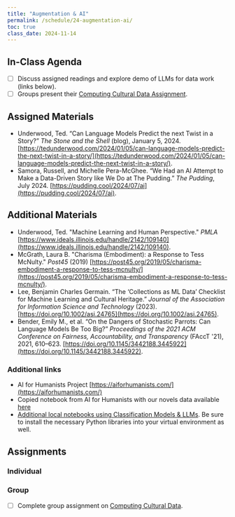 ```yaml
---
title: "Augmentation & AI"
permalink: /schedule/24-augmentation-ai/
toc: true
class_date: 2024-11-14
---
```


## In-Class Agenda

- [ ] Discuss assigned readings and explore demo of LLMs for data work (links below).
- [ ] Groups present their [Computing Cultural Data Assignment]({{site.baseurl}}/computing-cultural-data/).

## Assigned Materials

- Underwood, Ted. “Can Language Models Predict the next Twist in a Story?” *The Stone and the Shell* (blog), January 5, 2024. [https://tedunderwood.com/2024/01/05/can-language-models-predict-the-next-twist-in-a-story/](https://tedunderwood.com/2024/01/05/can-language-models-predict-the-next-twist-in-a-story/).
- Samora, Russell, and Michelle Pera-McGhee. “We Had an AI Attempt to Make a Data-Driven Story like We Do at The Pudding.” *The Pudding*, July 2024. [https://pudding.cool/2024/07/ai](https://pudding.cool/2024/07/ai).

## Additional Materials

- Underwood, Ted. "Machine Learning and Human Perspective." *PMLA* [https://www.ideals.illinois.edu/handle/2142/109140](https://www.ideals.illinois.edu/handle/2142/109140).
- McGrath, Laura B. "Charisma (Embodiment): a Response to Tess McNulty." *Post45* (2019) [https://post45.org/2019/05/charisma-embodiment-a-response-to-tess-mcnulty/](https://post45.org/2019/05/charisma-embodiment-a-response-to-tess-mcnulty/).
- Lee, Benjamin Charles Germain. “The ‘Collections as ML Data’ Checklist for Machine Learning and Cultural Heritage.” *Journal of the Association for Information Science and Technology* (2023). [https://doi.org/10.1002/asi.24765](https://doi.org/10.1002/asi.24765).
- Bender, Emily M., et al. “On the Dangers of Stochastic Parrots: Can Language Models Be Too Big?” *Proceedings of the 2021 ACM Conference on Fairness, Accountability, and Transparency* (FAccT '21), 2021, 610–623. [https://doi.org/10.1145/3442188.3445922](https://doi.org/10.1145/3442188.3445922).

### Additional links

- AI for Humanists Project [https://aiforhumanists.com/](https://aiforhumanists.com/)
- Copied notebook from AI for Humanists with our novels data available [here](https://colab.research.google.com/drive/1VnZNIBjPPInfGnOUCye1QZ_5N6xTIfSO?usp=sharing)
- <a href="{{site.baseurl}}/assets/files/is310IntroLLMs.ipynb" download="is310IntroLLMs.ipynb">Additional local notebooks using Classification Models & LLMs</a>. Be sure to install the necessary Python libraries into your virtual environment as well.

## Assignments

### Individual

### Group

- [ ] Complete group assignment on [Computing Cultural Data]({{site.baseurl}}/computing-cultural-data/).
